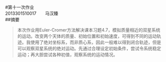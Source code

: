#第十一次作业  
2013301510017　　马汉臻  
##摘要  
> 本次作业用Euler-Cromer方法解决课本习题4.7，模拟质量相近的双星系统的运动。改变两个天体的质量、初始位置和初始速度，可得到不同的运动轨迹。我使用了绝对坐标系，而非质心系，因此一般难以得到闭合轨迹，但是可以观察双星系统的绝对运动。先通过合理设定初始条件，尝试令系统稳定运动；再大胆尝试各种初值，观察系统的运动情况。

